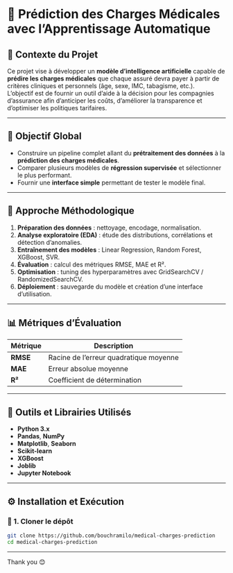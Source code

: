 # 🏥 Prédiction des Charges Médicales avec l’Apprentissage Automatique

## 📘 Contexte du Projet  
Ce projet vise à développer un **modèle d’intelligence artificielle** capable de **prédire les charges médicales** que chaque assuré devra payer à partir de critères cliniques et personnels (âge, sexe, IMC, tabagisme, etc.).  
L’objectif est de fournir un outil d’aide à la décision pour les compagnies d’assurance afin d’anticiper les coûts, d’améliorer la transparence et d’optimiser les politiques tarifaires.

---

## 🧩 Objectif Global  
- Construire un pipeline complet allant du **prétraitement des données** à la **prédiction des charges médicales**.  
- Comparer plusieurs modèles de **régression supervisée** et sélectionner le plus performant.  
- Fournir une **interface simple** permettant de tester le modèle final.  

---

## 🧠 Approche Méthodologique  
1. **Préparation des données** : nettoyage, encodage, normalisation.  
2. **Analyse exploratoire (EDA)** : étude des distributions, corrélations et détection d’anomalies.  
3. **Entraînement des modèles** : Linear Regression, Random Forest, XGBoost, SVR.  
4. **Évaluation** : calcul des métriques RMSE, MAE et R².  
5. **Optimisation** : tuning des hyperparamètres avec GridSearchCV / RandomizedSearchCV.  
6. **Déploiement** : sauvegarde du modèle et création d’une interface d’utilisation.

---

## 📊 Métriques d’Évaluation  
| Métrique | Description |
|-----------|--------------|
| **RMSE** | Racine de l’erreur quadratique moyenne |
| **MAE** | Erreur absolue moyenne |
| **R²** | Coefficient de détermination |

---

## 🧰 Outils et Librairies Utilisés  
- **Python 3.x**  
- **Pandas**, **NumPy**  
- **Matplotlib**, **Seaborn**  
- **Scikit-learn**  
- **XGBoost**  
- **Joblib**  
- **Jupyter Notebook**

---

## ⚙️ Installation et Exécution  

### 🔹 1. Cloner le dépôt  
```bash
git clone https://github.com/bouchramilo/medical-charges-prediction
cd medical-charges-prediction
```

***
Thank you 😊
